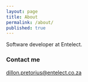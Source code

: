 ```yaml
---
layout: page
title: About
permalink: /about/
published: true
---
```


Software developer at Entelect. 

### Contact me

[dillon.pretorius@entelect.co.za](mailto:dillon.pretorius@entelect.co.za)

